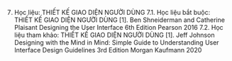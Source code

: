 7. Học liệu: THIẾT KẾ GIAO DIỆN NGƯỜI DÙNG
7.1. Học liệu bắt buộc: THIẾT KẾ GIAO DIỆN NGƯỜI DÙNG \[1\]. Ben Shneiderman and Catherine Plaisant Designing the User
Interface 6th Edition Pearson 2016
7.2. Học liệu tham khảo: THIẾT KẾ GIAO DIỆN NGƯỜI DÙNG \[1\]. Jeff Johnson Designing with the Mind in Mind: Simple Guide to
Understanding User Interface Design Guidelines 3rd Edition Morgan
Kaufmann 2020
